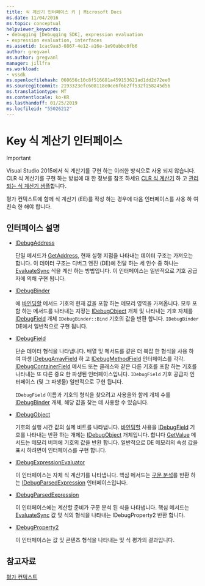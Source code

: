 ```yaml
---
title: 식 계산기 인터페이스 키 | Microsoft Docs
ms.date: 11/04/2016
ms.topic: conceptual
helpviewer_keywords:
- debugging [Debugging SDK], expression evaluation
- expression evaluation, interfaces
ms.assetid: 1cac9aa3-0867-4e12-a16e-1e90abbc0fb6
author: gregvanl
ms.author: gregvanl
manager: jillfra
ms.workload:
- vssdk
ms.openlocfilehash: 060656c10c8f516681a459153621ad1dd2d72ee0
ms.sourcegitcommit: 2193323efc608118e0ce6f6b2ff532f158245d56
ms.translationtype: MT
ms.contentlocale: ko-KR
ms.lasthandoff: 01/25/2019
ms.locfileid: "55026212"
---
```

# <a name="key-expression-evaluator-interfaces"></a>Key 식 계산기 인터페이스
> [!IMPORTANT]
>  Visual Studio 2015에서 식 계산기를 구현 하는 이러한 방식으로 사용 되지 않습니다. CLR 식 계산기를 구현 하는 방법에 대 한 정보를 참조 하세요 [CLR 식 계산기](https://github.com/Microsoft/ConcordExtensibilitySamples/wiki/CLR-Expression-Evaluators) 하 고 [관리 되는 식 계산기 샘플](https://github.com/Microsoft/ConcordExtensibilitySamples/wiki/Managed-Expression-Evaluator-Sample)합니다.  
  
 평가 컨텍스트에 함께 식 계산기 (EE)를 작성 하는 경우에 다음 인터페이스를 사용 하 여 친숙 한 해야 합니다.  
  
## <a name="interface-descriptions"></a>인터페이스 설명  
  
-   [IDebugAddress](../../extensibility/debugger/reference/idebugaddress.md)  
  
     단일 메서드가 [GetAddress](../../extensibility/debugger/reference/idebugaddress-getaddress.md), 현재 실행 지점을 나타내는 데이터 구조는 가져오는 합니다. 이 데이터 구조는 디버그 엔진 (DE)에 전달 하는 세 인수 중 하나는 [EvaluateSync](../../extensibility/debugger/reference/idebugparsedexpression-evaluatesync.md) 식을 계산 하는 방법입니다. 이 인터페이스는 일반적으로 기호 공급자에 의해 구현 됩니다.  
  
-   [IDebugBinder](../../extensibility/debugger/reference/idebugbinder.md)  
  
     에 [바인딩할](../../extensibility/debugger/reference/idebugbinder-bind.md) 메서드 기호의 현재 값을 포함 하는 메모리 영역을 가져옵니다. 모두 포함 하는 메서드를 나타내는 지정는 [IDebugObject](../../extensibility/debugger/reference/idebugobject.md) 개체 및 나타내는 기호 자체를 [IDebugField](../../extensibility/debugger/reference/idebugfield.md) 개체 `IDebugBinder::Bind` 기호의 값을 반환 합니다. `IDebugBinder` DE에서 일반적으로 구현 됩니다.  
  
-   [IDebugField](../../extensibility/debugger/reference/idebugfield.md)  
  
     단순 데이터 형식을 나타냅니다. 배열 및 메서드를 같은 더 복잡 한 형식을 사용 하 여 파생 [IDebugArrayField](../../extensibility/debugger/reference/idebugarrayfield.md) 하 고 [IDebugMethodField](../../extensibility/debugger/reference/idebugmethodfield.md) 인터페이스를 각각. [IDebugContainerField](../../extensibility/debugger/reference/idebugcontainerfield.md) 메서드 또는 클래스와 같은 다른 기호를 포함 하는 기호를 나타내는 또 다른 중요 한 파생된 인터페이스입니다. `IDebugField` 기호 공급자 인터페이스 (및 그 파생물) 일반적으로 구현 됩니다.  
  
     `IDebugField` 이름과 기호의 형식을 찾으려고 사용을와 함께 개체 수를 [IDebugBinder](../../extensibility/debugger/reference/idebugbinder.md) 개체, 해당 값을 찾는 데 사용할 수 있습니다.  
  
-   [IDebugObject](../../extensibility/debugger/reference/idebugobject.md)  
  
     기호의 실행 시간 값의 실제 비트를 나타냅니다. [바인딩할](../../extensibility/debugger/reference/idebugbinder-bind.md) 사용을 [IDebugField](../../extensibility/debugger/reference/idebugfield.md) 기호를 나타내는 반환 하는 개체는 [IDebugObject](../../extensibility/debugger/reference/idebugobject.md) 개체입니다. 합니다 [GetValue](../../extensibility/debugger/reference/idebugobject-getvalue.md) 메서드는 메모리 버퍼에 기호의 값을 반환 합니다. 일반적으로 DE 메모리의 속성 값을 표시 하려면이 인터페이스를 구현 합니다.  
  
-   [IDebugExpressionEvaluator](../../extensibility/debugger/reference/idebugexpressionevaluator.md)  
  
     이 인터페이스는 자체 식 계산기를 나타냅니다. 핵심 메서드는 [구문 분석](../../extensibility/debugger/reference/idebugexpressionevaluator-parse.md)를 반환 하는 [IDebugParsedExpression](../../extensibility/debugger/reference/idebugparsedexpression.md) 인터페이스입니다.  
  
-   [IDebugParsedExpression](../../extensibility/debugger/reference/idebugparsedexpression.md)  
  
     이 인터페이스에는 계산할 준비가 구문 분석 된 식을 나타냅니다. 핵심 메서드는 [EvaluateSync](../../extensibility/debugger/reference/idebugparsedexpression-evaluatesync.md) 값 및 식의 형식을 나타내는 IDebugProperty2 반환 합니다.  
  
-   [IDebugProperty2](../../extensibility/debugger/reference/idebugproperty2.md)  
  
     이 인터페이스는 값 및 콘텐츠 형식을 나타내는 및 식 평가의 결과입니다.  
  
## <a name="see-also"></a>참고자료  
 [평가 컨텍스트](../../extensibility/debugger/evaluation-context.md)